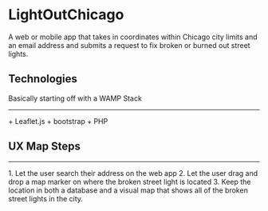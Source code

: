 # LightOutChicago
A web or mobile app that takes in coordinates within Chicago city limits and an email address and submits a request to fix broken or burned out street lights.

## Technologies 
Basically starting off with a WAMP Stack
<hr>
+ Leaflet.js
+ bootstrap
+ PHP


## UX Map Steps 
<hr>
1. Let the user search their address on the web app
2. Let the user drag and drop a map marker on where the broken street light is located
3. Keep the location in both a database and a visual map that shows all of the broken street lights in the city.
